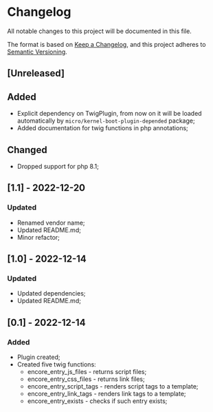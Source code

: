 # Changelog

All notable changes to this project will be documented in this file.

The format is based on [Keep a Changelog](https://keepachangelog.com/en/1.0.0/),
and this project adheres to [Semantic Versioning](https://semver.org/spec/v2.0.0.html).

## [Unreleased]

## Added

- Explicit dependency on TwigPlugin, from now on it will be loaded automatically by `micro/kernel-boot-plugin-depended` package;
- Added documentation for twig functions in php annotations;

## Changed

- Dropped support for php 8.1;

## [1.1] - 2022-12-20

### Updated

- Renamed vendor name;
- Updated README.md;
- Minor refactor;

## [1.0] - 2022-12-14

### Updated
- Updated dependencies;
- Updated README.md;

## [0.1] - 2022-12-14

### Added
- Plugin created;
- Created five twig functions:
  - encore_entry_js_files - returns script files;
  - encore_entry_css_files - returns link files;
  - encore_entry_script_tags - renders script tags to a template;
  - encore_entry_link_tags - renders link tags to a template;
  - encore_entry_exists - checks if such entry exists;
